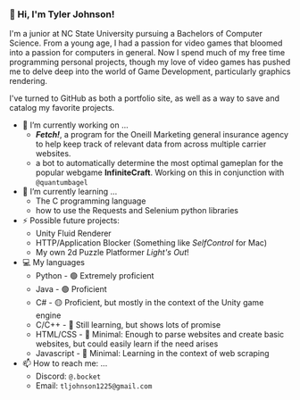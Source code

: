 ### 👋 Hi, I'm Tyler Johnson!

I'm a junior at NC State University pursuing a Bachelors of Computer Science.
From a young age, I had a passion for video games that bloomed into a passion for computers in general.
Now I spend much of my free time programming personal projects, though my love of video games has pushed me
to delve deep into the world of Game Development, particularly graphics rendering.

I've turned to GitHub as both a portfolio site, as well as a way to save and catalog my favorite projects.

- 🔭 I’m currently working on ...
  - ***Fetch!***, a program for the Oneill Marketing general insurance agency to help
keep track of relevant data from across multiple carrier websites.
  - a bot to automatically determine the most optimal gameplan for the popular webgame **InfiniteCraft**. Working on this in conjunction with `@quantumbagel`
- 🌱 I’m currently learning ...
  - The C programming language
  - how to use the Requests and Selenium python libraries
- ⚡ Possible future projects:
  - Unity Fluid Renderer
  - HTTP/Application Blocker (Something like _SelfControl_ for Mac)
  - My own 2d Puzzle Platformer _Light's Out_!
- 💻 My languages
  - Python - 🟢 Extremely proficient
  - Java - 🟢 Proficient
  - C# - 🟡 Proficient, but mostly in the context of the Unity game engine
  - C/C++ - 🔴 Still learning, but shows lots of promise
  - HTML/CSS - 🔴 Minimal: Enough to parse websites and create basic websites, but could easily learn if the need arises
  - Javascript - 🔴 Minimal: Learning in the context of web scraping
- 📫 How to reach me: ...
  - Discord: `@.bocket`
  - Email: `tljohnson1225@gmail.com`
